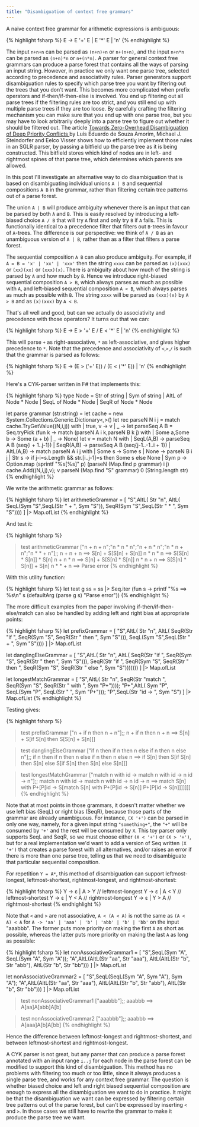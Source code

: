 ```yaml
---
title: "Disambiguation of context free grammars"
---
```


A naive context free grammar for arithmetic expressions is ambiguous:

{% highlight fsharp %}
E  ->  E '+' E  |  E '*' E  |  'n'
{% endhighlight %}

The input `n+n+n` can be parsed as `(n+n)+n` or `n+(n+n)`, and the input `n+n*n` can be parsed as `(n+n)*n` or `n+(n*n)`. A parser for general context free grammars can produce a parse forest that contains all the ways of parsing an input string. However, in practice we only want one parse tree, selected according to precedence and associativity rules. Parser generators support disambiguation rules to specify which parse tree you want by filtering out the trees that you don't want. This becomes more complicated when prefix operators and if-then/if-then-else is involved. You end up filtering out all parse trees if the filtering rules are too strict, and you still end up with multiple parse trees if they are too loose. By carefully crafting the filtering mechanism you can make sure that you end up with one parse tree, but you may have to look arbitrarily deeply into a parse tree to figure out whether it should be filtered out. The article [Towards Zero-Overhead Disambiguation of Deep Priority Conflicts
](https://researchr.org/publication/AmorimSV18) by Luís Eduardo de Souza Amorim, Michael J. Steindorfer and Eelco Visser shows how to efficiently implement those rules in an SGLR parser, by passing a bitfield up the parse tree as it is being constructed. This bitfield stores which kind of nodes are in left- and rightmost spines of that parse tree, which determines which parents are allowed.

In this post I'll investigate an alternative way to do disambiguation that is based on disambiguating individual unions `A | B` and sequential compositions `A B` in the grammar, rather than filtering certain tree patterns out of a parse forest.

The union `A | B` will produce ambiguity whenever there is an input that can be parsed by both `A` and `B`. This is easily resolved by introducing a left-biased choice `A / B` that will try `A` first and only try `B` if `A` fails. This is functionally identical to a precedence filter that filters out `B`-trees in favour of `A`-trees. The difference is our perspective: we think of `A / B` as an unambiguous version of `A | B`, rather than as a filter that filters a parse forest.

The sequential composition `A B` can also produce ambiguity. For example, if `A = B = 'x' | 'xx' | 'xxx'` then the string `xxxx` can be parsed as `(x)(xxx)` or `(xx)(xx)` or `(xxx)(x)`. There is ambiguity about how much of the string is parsed by `A` and how much by `B`. Hence we introduce right-biased sequential composition `A > B`, which always parses as much as possible with `A`, and left-biased sequential composition `A < B`, which always parses as much as possible with `B`. The string `xxxx` will be parsed as `(xxx)(x)` by `A > B` and as `(x)(xxx)` by `A < B`.

That's all well and good, but can we actually do associativity and precedence with those operators? It turns out that we can:

{% highlight fsharp %}
E  ->  E > '+' E  /  E < '*' E  |  'n'
{% endhighlight %}

This will parse `+` as right-associative, `*` as left-associative, and gives higher precedence to `*`. Note that the precedence and associativity of `<`,`>`,`/` is such that the grammar is parsed as follows:

{% highlight fsharp %}
E  ->  (E > ('+' E))  /  (E < ('*' E))  |  'n'
{% endhighlight %}

Here's a CYK-parser written in F# that implements this:

{% highlight fsharp %}
type Node = Str of string | Sym of string | AltL of Node * Node | SeqL of Node * Node | SeqR of Node * Node

let parse grammar (str:string) =
  let cache = new System.Collections.Generic.Dictionary<_,_>()
  let rec parseN N i j =
    match cache.TryGetValue((N,i,j)) with
    | true, v -> v 
    | _ -> 
      let parseSeq A B = Seq.tryPick (fun k ->
          match (parseN A i k,parseN B k j) with
          | Some a,Some b -> Some (a + b) | _ -> None)
      let v = match N with
              | SeqL(A,B) -> parseSeq A B (seq{i + 1..j-1})
              | SeqR(A,B) -> parseSeq A B (seq{j-1..-1..i + 1})
              | AltL(A,B) -> 
                  match parseN A i j with 
                  | Some s -> Some s | None -> parseN B i j
              | Str s -> if j-i=s.Length && str.[i..j-1]=s then Some s else None
              | Sym p -> Option.map (sprintf "%s[%s]" p) (parseN (Map.find p grammar) i j)
      cache.Add((N,i,j),v); v
  parseN (Map.find "S" grammar) 0 (String.length str)  
{% endhighlight %}

We write the arithmetic grammar as follows:

{% highlight fsharp %}
let arithmeticGrammar =
  [
  "S",AltL(
        Str "n", 
        AltL(
          SeqL(Sym "S",SeqL(Str " + ", Sym "S")),
          SeqR(Sym "S",SeqL(Str " * ", Sym "S"))))
  ] |> Map.ofList
{% endhighlight %}

And test it:

{% highlight fsharp %}
> test arithmeticGrammar ["n + n + n";"n * n * n";"n + n * n";"n * n + n";"n * * + n"];;
n + n + n ==> S[n] + S[S[n] + S[n]]
n * n * n ==> S[S[n] * S[n]] * S[n]
n + n * n ==> S[n] + S[S[n] * S[n]]
n * n + n ==> S[S[n] * S[n]] + S[n]
n * * + n ==> Parse error
{% endhighlight %}

With this utility function:

{% highlight fsharp %}
let test g ss = ss |> Seq.iter (fun s -> printf "%s ==> %s\n" s (defaultArg (parse g s) "Parse error"))
{% endhighlight %}

The more difficult examples from the paper involving if-then/if-then-else/match can also be handled by adding left and right bias at appropriate points:

{% highlight fsharp %}
let prefixGrammar =
  [
  "S",AltL(
        Str "n", 
        AltL(
          SeqR(Str "if ", SeqR(Sym "S", SeqR(Str " then ", Sym "S"))),
          SeqL(Sym "S",SeqL(Str " + ", Sym "S"))))
  ] |> Map.ofList

let danglingElseGrammar =
  [
  "S",AltL(
        Str "n", 
        AltL(
          SeqR(Str "if ", SeqR(Sym "S", SeqR(Str " then ", Sym "S"))),
          SeqR(Str "if ", SeqR(Sym "S", SeqR(Str " then ", SeqR(Sym "S", SeqR(Str " else ", Sym "S")))))))
  ] |> Map.ofList

let longestMatchGrammar =
  [
  "S",AltL(
        Str "n", 
        SeqR(Str "match ", SeqR(Sym "S", SeqR(Str " with ", Sym "P+"))));
  "P+",AltL(
          Sym "P",
          SeqL(Sym "P", SeqL(Str " ", Sym "P+")));
  "P",SeqL(Str "id -> ", Sym "S")
  ] |> Map.ofList 
{% endhighlight %}

Testing gives:

{% highlight fsharp %}
> test prefixGrammar ["n + if n then n + n"];;
n + if n then n + n ==> S[n] + S[if S[n] then S[S[n] + S[n]]]

> test danglingElseGrammar ["if n then if n then n else if n then n else n"];;
if n then if n then n else if n then n else n 
==> if S[n] then S[if S[n] then S[n] else S[if S[n] then S[n] else S[n]]]

> test longestMatchGrammar ["match n with id -> match n with id -> n id -> n"];;
match n with id -> match n with id -> n id -> n 
==> match S[n] with P+[P[id -> S[match S[n] with P+[P[id -> S[n]] P+[P[id -> S[n]]]]]]]
{% endhighlight %}

Note that at most points in those grammars, it doesn't matter whether we use left bias (SeqL) or right bias (SeqR), because those parts of the grammar are already unambiguous. For instance, `(X '+')` can be parsed in only one way, namely, for a given input string `"something+"`, the `"+"` will be consumed by `'+'` and the rest will be consumed by `X`. This toy parser only supports SeqL and SeqR, so we must choose either `(X < '+')` or `(X > '+')`, but for a real implementation we'd want to add a version of Seq written `(X '+')` that creates a parse forest with all alternatives, and/or raises an error if there is more than one parse tree, telling us that we need to disambiguate that particular sequential composition.

For repetition `Y = A*`, this method of disambiguation can support leftmost-longest, leftmost-shortest, rightmost-longest, and rightmost-shortest:

{% highlight fsharp %}
Y -> ε | A > Y      // leftmost-longest
Y -> ε | A < Y      // leftmost-shortest
Y -> ε | Y < A      // rightmost-longest
Y -> ε | Y > A      // rightmost-shortest
{% endhighlight %}

Note that `<` and `>` are not associative, `A < (A < A)` is not the same as `(A < A) < A`  for  `A -> 'aa' | 'aaa' | 'b' | 'abb' | 'b' | 'bb'` on the input "aaabbb". The former puts more priority on making the first `A` as short as possible, whereas the latter puts more priority on making the last `A` as long as possible:

{% highlight fsharp %}
let nonAssociativeGrammar1 =
  [
  "S",SeqL(Sym "A", SeqL(Sym "A", Sym "A"));
  "A",AltL(AltL(Str "aa", Str "aaa"), AltL(AltL(Str "b", Str "abb"), AltL(Str "b", Str "bb")))
  ] |> Map.ofList 

let nonAssociativeGrammar2 =
  [
  "S",SeqL(SeqL(Sym "A", Sym "A"), Sym "A");
  "A",AltL(AltL(Str "aa", Str "aaa"), AltL(AltL(Str "b", Str "abb"), AltL(Str "b", Str "bb")))
  ] |> Map.ofList 

> test nonAssociativeGrammar1 ["aaabbb"];;
aaabbb ==> A[aa]A[abb]A[b]

> test nonAssociativeGrammar2 ["aaabbb"];;
aaabbb ==> A[aaa]A[b]A[bb]
{% endhighlight %}

Hence the difference between leftmost-longest and rightmost-shortest, and between leftmost-shortest and rightmost-longest.


A CYK parser is not great, but any parser that can produce a parse forest annotated with an input range `i..j` for each node in the parse forest can be modified to support this kind of disambiguation. This method has no problems with filtering too much or too little, since it always produces a single parse tree, and works for any context free grammar. The question is whether biased choice and left and right biased sequential composition are enough to express all the disambiguation we want to do in practice. It might be that  the disambiguation we want can be expressed by filtering certain tree patterns out of the parse forest, but can't be expressed by inserting `<` and `>`. In those cases we still have to rewrite the grammar to make it produce the parse tree we want.